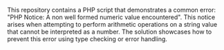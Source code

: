 This repository contains a PHP script that demonstrates a common error: "PHP Notice: A non well formed numeric value encountered". This notice arises when attempting to perform arithmetic operations on a string value that cannot be interpreted as a number.  The solution showcases how to prevent this error using type checking or error handling.
